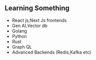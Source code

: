 ## Learning Something

- React js,Next Js frontends
- Gen AI,Vector db
- Golang
- Python
- Rust
- Graph QL
- Advanced Backends (Redis,Kafka etc)
